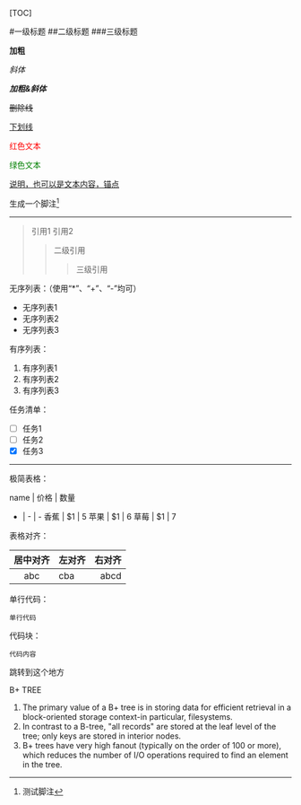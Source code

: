 [TOC]

#一级标题
##二级标题
###三级标题

**加粗**

*斜体*

***加粗&斜体***

~~删除线~~

<u>下划线</u>

<span style="color:red">红色文本</span>

<span style="color:green">绿色文本</span>

[说明，也可以是文本内容，锚点](#jump1)

生成一个脚注[^1]

---------------------

>引用1
>引用2
>
>>二级引用
>>
>>>三级引用

无序列表：（使用“*”、“+”、“-”均可）

* 无序列表1
* 无序列表2
* 无序列表3

有序列表：

1. 有序列表1
2. 有序列表2
3. 有序列表3

任务清单：

- [ ] 任务1
- [ ] 任务2
- [X] 任务3

----------------

极简表格：

name | 价格 | 数量
- | - | -
香蕉 | $1 | 5
苹果 | $1 | 6
草莓 | $1 | 7

表格对齐：

居中对齐 | 左对齐 | 右对齐
:-: | :- | -:
abc | cba | abcd

单行代码：

`单行代码`

代码块：

```
代码内容
```



<span id="jump1">
跳转到这个地方
</span>

[^1]: 测试脚注


B+ TREE

1. The primary value of a B+ tree is in storing data for efficient retrieval in a block-oriented storage context-in particular, filesystems.
2. In contrast to a B-tree, "all records" are stored at the leaf level of the tree; only keys are stored in interior nodes.
3. B+ trees have very high fanout (typically on the order of 100 or more), which reduces the number of I/O operations required to find an element in the tree.

